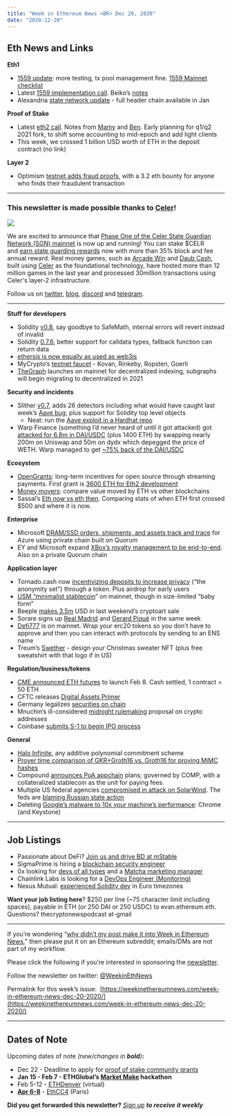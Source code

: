 ```yaml
---
title: "Week in Ethereum News <BR> Dec 20, 2020"
date: "2020-12-20"
---
```


## **Eth News and Links**

**Eth1**

- [1559 update](https://hackmd.io/@timbeiko/1559-updates/https%3A%2F%2Fhackmd.io%2F%40timbeiko%2F1559-update-005): more testing, tx pool management fine. [1559 Mainnet checklist](https://github.com/ethereum/pm/blob/master/Fee%20Market%20Meetings/mainnet-readiness.md)
- Latest [1559 implementation call](https://www.youtube.com/watch?v=mCOfz50Wcmo). Beiko’s [notes](https://twitter.com/TimBeiko/status/1339635848128544770)
- Alexandria [state network update](https://snakecharmers.ethereum.org/alexandria-dev-update-3/) - full header chain available in Jan

**Proof of Stake**

- Latest [eth2 call](https://youtu.be/Eo7H8fZA23E?t=150). Notes from [Mamy](https://gist.github.com/mratsim/86323a501154d581e67a1de9aa2149dc) and [Ben](https://hackmd.io/@benjaminion/ryC4cCunv). Early planning for q1/q2 2021 fork, to shift some accounting to mid-epoch and add light clients
- This week, we crossed 1 billion USD worth of ETH in the deposit contract (no link)

**Layer 2**

- Optimism [testnet adds fraud proofs](https://medium.com/ethereum-optimism/fraud-proof-security-drill-will-you-be-my-1-of-n-654e78c5ee1c), with a 3.2 eth bounty for anyone who finds their fraudulent transaction

* * *

### **This newsletter is made possible thanks to [Celer](https://www.celer.network/)!**

![](https://weekinethereumnews.com/wp-content/uploads/2020/11/Screenshot-from-2020-11-22-15-36-32.png)

We are excited to announce that [Phase One of the Celer State Guardian Network (SGN) mainnet](https://blog.celer.network/2020/11/09/celer-state-guardian-network-launches-on-mainnet/) is now up and running! You can stake $CELR and [earn state guarding rewards](https://sgn.celer.network/explorer/) now with more than 35% block and fee annual reward. Real money games, such as [Arcade Win](https://apps.apple.com/us/app/arcade-win/id1459895768) and [Daub Cash](https://apps.apple.com/us/app/daub-cash/id1513396754), built using [Celer](http://developer.celerx.app/) as the foundational technology, have hosted more than 12 million games in the last year and processed 30million transactions using Celer's layer-2 infrastructure. 

Follow us on [twitter](https://twitter.com/CelerNetwork), [blog](https://blog.celer.network/), [discord](https://discord.com/invite/Trhab5w) and [telegram](https://t.me/celernetwork).

* * *

**Stuff for developers**

- Solidity [v0.8](https://blog.soliditylang.org/2020/12/16/solidity-v0.8.0-release-announcement/), say goodbye to SafeMath, internal errors will revert instead of invalid
- Solidity [0.7.6](https://blog.soliditylang.org/2020/12/16/solidity-0.7.6-release-announcement/), better support for calldata types, fallback function can return data
- [ethersjs is now equally as used as web3js](https://twitter.com/pedrouid/status/1340663949252063232)
- MyCrypto’s [testnet faucet](https://app.mycrypto.com/faucet) - Kovan, Rinkeby, Ropsten, Goerli
- [TheGraph](https://thegraph.com/blog/the-graph-network-launches-mainnet) launches on mainnet for decentralized indexing, subgraphs will begin migrating to decentralized in 2021

**Security and incidents**

- Slither [v0.7](https://github.com/crytic/slither/releases/tag/0.7.0), adds 26 detectors including what would have caught last week’s [Aave bug](https://blog.trailofbits.com/2020/12/16/breaking-aave-upgradeability/), plus support for Solidity top level objects
    - Neat: run the [Aave exploit in a Hardhat repo](https://github.com/Dan-Nolan/Delegatecall-Proxy-Bug)
- Warp Finance (something I’d never heard of until it got attacked) got [attacked for 6.8m in DAI/USDC](https://www.rekt.news/warp-finance-rekt/) (plus 1400 ETH) by swapping nearly 200m on Uniswap and 50m on dydx which depegged the price of WETH. Warp managed to get [~75% back of the DAI/USDC](https://warpfinance.medium.com/warp-finance-exploit-summary-recovery-of-funds-5b8fe4a11898)

**Ecosystem**

- [OpenGrants](https://jamesfickel.ghost.io/towards-long-term-incentives-on-ethereum/): long-term incentives for open source through streaming payments. First grant is [3600 ETH for Eth2 development](https://opengrants.com/grant/0x53e7daa8e3aa23cd30c75b2f599c303bada17064)
- [Money movers](https://money-movers.info/): compare value moved by ETH vs other blockchains
- Sassal’s [Eth now vs eth then](https://twitter.com/sassal0x/status/1339192917735292928). Comparing stats of when ETH first crossed $500 and where it is now.

**Enterprise**

- Microsoft [DRAM/SSD orders, shipments, and assets track and trace](https://cloudblogs.microsoft.com/industry-blog/manufacturing/2020/12/17/improve-supply-chain-resiliency-traceability-and-predictability-with-blockchain/) for Azure using private chain built on Quorum
- EY and Microsoft expand [XBox’s royalty management to be end-to-end](https://www.businesswire.com/news/home/20201214005125/en/EY-and-Microsoft-Expand-Xbox-Enterprise-Blockchain-Platform-for-Rights-and-Royalties-Management). Also on a private Quorum chain

**Application layer**

- Tornado.cash now [incentivizing deposits to increase privacy](https://tornado-cash.medium.com/tornado-cash-governance-proposal-a55c5c7d0703) (“the anonymity set”) through a token. Plus airdrop for early users
- [USM “minimalist stablecoin](https://twitter.com/JaEsf/status/1339324385988108299)” on mainnet, though in size-limited “baby form”
- Beeple [makes 3.5m](https://loopifyyy.medium.com/the-proof-of-nfts-3-5m-beeple-drop-37955867d789) USD in last weekend’s cryptoart sale
- Sorare signs up [Real Madrid](https://medium.com/sorare/real-madrid-joins-sorare-26e9271af3f0) and [Gerard Piqué](https://medium.com/sorare/gerard-piqu%C3%A9-joins-the-sorare-team-as-strategic-advisor-c467f82d57ac) in the same week
- [Defi777](https://dmihal.medium.com/defi777-v1-launch-c92f03ee40a1) is on mainnet. Wrap your erc20 tokens so you don’t have to approve and then you can interact with protocols by sending to an ENS name
- Treum’s [Swether](https://swether.io/) - design your Christmas sweater NFT (plus free sweatshirt with that logo if in US)

**Regulation/business/tokens**

- [CME announced ETH futures](https://www.cmegroup.com/trading/ether-futures.html) to launch Feb 8. Cash settled, 1 contract = 50 ETH
- CFTC releases [Digital Assets Primer](https://www.cftc.gov/PressRoom/PressReleases/8336-20)
- Germany legalizes [securities on chain](https://uk.reuters.com/article/germany-bonds-crypto-currency/germany-paves-way-for-electronic-securities-to-reap-blockchain-fruits-idUKKBN28Q1A0)
- Mnuchin’s ill-considered [midnight rulemaking](https://public-inspection.federalregister.gov/2020-28437.pdf) proposal on crypto addresses
- Coinbase [submits S-1 to begin IPO process](https://blog.coinbase.com/coinbase-announces-confidential-submission-of-draft-registration-statement-b140a9dfc9f5)

**General**

- [Halo Infinite](https://twitter.com/drakefjustin/status/1338626938999599116), any additive polynomial commitment scheme
- [Prover time comparison of GKR+Groth16 vs. Groth16 for proving MiMC hashes](https://ethresear.ch/t/prover-time-comparison-of-gkr-groth16-vs-groth16-for-proving-mimc-hashes/8373)
- Compound [announces PoA appchain](https://compound.cash/) plans; governed by COMP, with a collateralized stablecoin as the unit for paying fees.
- Multiple US federal agencies [compromised in attack on SolarWind](https://www.solarwinds.com/securityadvisory). The feds are [blaming Russian state action](https://abcnews.go.com/Politics/pretty-clear-russia-solarwinds-hack-pompeo-1st-us/story?id=74818788)
- Deleting [Google’s malware to 10x your machine’s performance](https://chromeisbad.com/): Chrome (and Keystone)

* * *

## **Job Listings**

- Passionate about DeFi? [Join us and drive BD at mStable](https://angel.co/company/mstable/jobs/1096364-business-development-manager)
- SigmaPrime is hiring a [blockchain security engineer](https://blog.sigmaprime.io/blockchain-security-engineer.html)
- 0x looking for [devs of all types](https://0x.org/about/jobs) and a [Matcha marketing manager](https://boards.greenhouse.io/0x/jobs/4923909002)
- Chainlink Labs is looking for a [DevOps Engineer (Monitoring)](https://jobs.lever.co/chainlink/41ffd762-bbf3-4254-80c5-d14243e39dfc?lever-origin=applied&lever-source%5B%5D=Week%20in%20Ethereum)
- Nexus Mutual: [experienced Solidity dev](https://angel.co/company/nexus-mutual-1/jobs/967538-smart-contract-engineer) in Euro timezones

**Want your job listing here**? $250 per line (~75 character limit including spaces), payable in ETH (or 250 DAI or 250 USDC) to evan.ethereum.eth. Questions? thecryptonewspodcast at-gmail

* * *

If you’re wondering “[why didn’t my post make it into Week in Ethereum News](https://www.evanvanness.com/post/179914035841/why-didnt-my-post-make-the-newsletter),” then please put it on an Ethereum subreddit; emails/DMs are not part of my workflow.

Please click the following if you’re interested in sponsoring the [newsletter](https://www.evanvanness.com/post/625741875743227904/evan-is-live-on-balancer).

Follow the newsletter on twitter: [@WeekinEthNews](https://twitter.com/WeekInEthNews)

Permalink for this week’s issue:  [https://weekinethereumnews.com/week-in-ethereum-news-dec-20-2020/](https://weekinethereumnews.com/week-in-ethereum-news-dec-20-2020/)

* * *

## **Dates of Note**

Upcoming dates of note _(_new/changes in **bold**_)_**:**

- Dec 22 - Deadline to apply for [proof of stake community grants](https://ethereum.org/en/eth2/get-involved/staking-community-grants/)
- **Jan 15 - Feb 7 - ETHGlobal’s [Market Make](https://marketmake.ethglobal.co/) hackathon**
- Feb 5-12 - [ETHDenver](https://twitter.com/EthereumDenver/status/1328367230707396609) (virtual)
- **[Apr 6-8](https://medium.com/ethcc/ethcc-4-6-7-8-april-2021-a9f6d306a941)** - [EthCC4](https://ethcc.io/) (Paris)

**Did you get forwarded this newsletter?** _[Sign up](https://weekinethereum.substack.com/subscribe#about) **to receive it weekly**_
